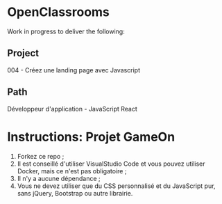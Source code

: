 # OpenClassrooms 
Work in progress to deliver the following:

## Project
004 - Créez une landing page avec Javascript

## Path 
Développeur d'application - JavaScript React



# Instructions: Projet GameOn
1. Forkez ce repo ;
2. Il est conseillé d'utiliser VisualStudio Code et vous pouvez utiliser Docker, mais ce n'est pas obligatoire ;
3. Il n'y a aucune dépendance ;
4. Vous ne devez utiliser que du CSS personnalisé et du JavaScript pur, sans jQuery, Bootstrap ou autre librairie.
